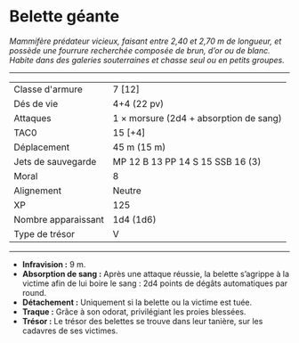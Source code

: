 # Belette géante


*Mammifère prédateur vicieux, faisant entre 2,40 et 2,70 m de longueur,
et possède une fourrure recherchée composée de brun, d’or ou de blanc.
Habite dans des galeries souterraines et chasse seul ou en petits
groupes.*

-----

|                     |                                        |
| ------------------- | -------------------------------------- |
| Classe d'armure     | 7 \[12\]                               |
| Dés de vie          | 4+4 (22 pv)                            |
| Attaques            | 1 × morsure (2d4 + absorption de sang) |
| TAC0                | 15 \[+4\]                              |
| Déplacement         | 45 m (15 m)                            |
| Jets de sauvegarde  | MP 12 B 13 PP 14 S 15 SSB 16 (3)       |
| Moral               | 8                                      |
| Alignement          | Neutre                                 |
| XP                  | 125                                    |
| Nombre apparaissant | 1d4 (1d6)                              |
| Type de trésor      | V                                      |

-----

  - **Infravision :** 9 m.
  - **Absorption de sang :** Après une attaque réussie, la belette
    s’agrippe à la victime afin de lui boire le sang : 2d4 points de
    dégâts automatiques par round.
  - **Détachement :** Uniquement si la belette ou la victime est tuée.
  - **Traque :** Grâce à son odorat, privilégiant les proies blessées.
  - **Trésor :** Le trésor des belettes se trouve dans leur tanière, sur
    les cadavres de ses victimes.